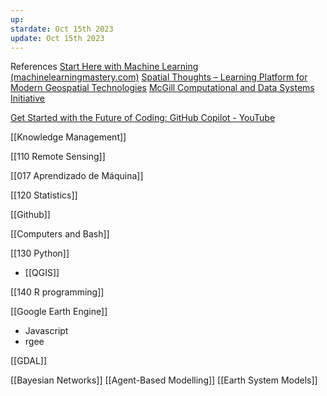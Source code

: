 ```yaml
---
up: 
stardate: Oct 15th 2023
update: Oct 15th 2023
---
```

References
[Start Here with Machine Learning (machinelearningmastery.com)](https://machinelearningmastery.com/start-here/)
[Spatial Thoughts – Learning Platform for Modern Geospatial Technologies](https://spatialthoughts.com/)
[McGill Computational and Data Systems Initiative](https://mcgill-cdsi.libcal.com/)

[Get Started with the Future of Coding: GitHub Copilot - YouTube](https://www.youtube.com/watch?v=Fi3AJZZregI&t=99s)

[[Knowledge Management]]

[[110 Remote Sensing]]

[[017 Aprendizado de Máquina]]

[[120 Statistics]]

[[Github]]

[[Computers and Bash]]


[[130 Python]]
- [[QGIS]]

[[140 R programming]]

[[Google Earth Engine]]
- Javascript
- rgee


[[GDAL]]


[[Bayesian Networks]]
[[Agent-Based Modelling]]
[[Earth System Models]]

